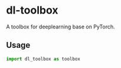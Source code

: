# dl-toolbox
A toolbox for deeplearning base on PyTorch.

## Usage
```python
import dl_toolbox as toolbox
```
